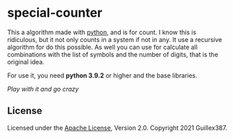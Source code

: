 # special-counter

This a algorithm made with [python](https://en.wikipedia.org/wiki/Python_(programming_language)), and is for count. I know this is ridiculous, but it not only counts in a system if not in any. It use a recursive algorithm for do this possible. As well you can use for calculate all combinations with the list of symbols and the number of digits, that is the original idea.

For use it, you need **python 3.9.2** or higher and the base libraries.

*Play with it and go crazy*

## License

Licensed under the [Apache License](https://github.com/Guillex387/special-counter/blob/master/LICENSE), Version 2.0. Copyright 2021 Guillex387.
